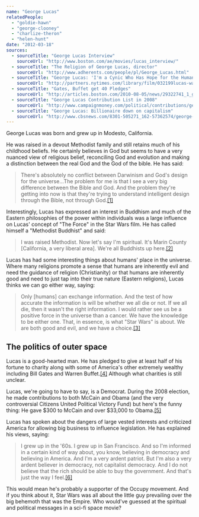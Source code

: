 ```yaml
---
name: "George Lucas"
relatedPeople:
  - "goldie-hawn"
  - "george-clooney"
  - "charlize-theron"
  - "helen-hunt"
date: "2012-03-18"
sources:
  - sourceTitle: "George Lucas Interview"
    sourceUrl: "http://www.boston.com/ae/movies/lucas_interview/"
  - sourceTitle: "The Religion of George Lucas, director"
    sourceUrl: "http://www.adherents.com/people/pl/George_Lucas.html"
  - sourceTitle: "George Lucas: 'I'm a Cynic Who Has Hope for the Human Race"
    sourceUrl: "http://partners.nytimes.com/library/film/032199lucas-wars-excerpts.html"
  - sourceTitle: "Gates, Buffet get 40 Pledges"
    sourceUrl: "http://articles.boston.com/2010-08-05/news/29322741_1_gates-and-buffett-pledge-philanthropy"
  - sourceTitle: "George Lucas Contribution List in 2008"
    sourceUrl: "http://www.campaignmoney.com/political/contributions/george-lucas.asp?cycle=08"
  - sourceTitle: "George Lucas: Billionaire down on capitalism"
    sourceUrl: "http://www.cbsnews.com/8301-505271_162-57362574/george-lucas-billionaire-down-on-capitalism/"
---
```


George Lucas was born and grew up in Modesto, California.

He was raised in a devout Methodist family and still retains much of his childhood beliefs. He certainly believes in God but seems to have a very nuanced view of religious belief, reconciling God and evolution and making a distinction between the real God and the God of the bible. He has said:

>There's absolutely no conflict between Darwinism and God's design for the universe…The problem for me is that I see a very big difference between the Bible and God. And the problem they're getting into now is that they're trying to understand intelligent design through the Bible, not through God.<a class="source-citation" href="#http://www.boston.com/ae/movies/lucas_interview/" title="George Lucas Interview">[1]</a>

Interestingly, Lucas has expressed an interest in Buddhism and much of the Eastern philosophies of the power within individuals was a large influence on Lucas' concept of "The Force" in the Star Wars film. He has called himself a "Methodist Buddhist" and said:

>I was raised Methodist. Now let's say I'm spiritual. It's Marin County [California, a very liberal area]. We're all Buddhists up here.<a class="source-citation" href="#http://www.adherents.com/people/pl/George_Lucas.html" title="The Religion of George Lucas, director">[2]</a>

Lucas has had some interesting things about humans' place in the universe. Where many religions promote a sense that humans are inherently evil and need the guidance of religion (Christianity) or that humans are inherently good and need to just tap into their true nature (Eastern religions), Lucas thinks we can go either way, saying:

>Only [humans] can exchange information. And the test of how accurate the information is will be whether we all die or not. If we all die, then it wasn't the right information. I would rather see us be a positive force in the universe than a cancer. We have the knowledge to be either one. That, in essence, is what "Star Wars" is about. We are both good and evil, and we have a choice.<a class="source-citation" href="#http://partners.nytimes.com/library/film/032199lucas-wars-excerpts.html" title="George Lucas: &apos;I&apos;m a Cynic Who Has Hope for the Human Race">[3]</a>

## The politics of outer space

Lucas is a good-hearted man. He has pledged to give at least half of his fortune to charity along with some of America's other extremely wealthy including Bill Gates and Warren Buffet.<a class="source-citation" href="#http://articles.boston.com/2010-08-05/news/29322741_1_gates-and-buffett-pledge-philanthropy" title="Gates, Buffet get 40 Pledges">[4]</a> Although what charities is still unclear.

Lucas, we're going to have to say, is a Democrat. During the 2008 election, he made contributions to both McCain and Obama (and the very controversial Citizens United Political Victory Fund) but here's the funny thing: He gave $300 to McCain and over $33,000 to Obama.<a class="source-citation" href="#http://www.campaignmoney.com/political/contributions/george-lucas.asp?cycle=08" title="George Lucas Contribution List in 2008">[5]</a>

Lucas has spoken about the dangers of large vested interests and criticized America for allowing big business to influence legislation. He has explained his views, saying:

>I grew up in the '60s. I grew up in San Francisco. And so I'm informed in a certain kind of way about, you know, believing in democracy and believing in America. And I'm a very ardent patriot. But I'm also a very ardent believer in democracy, not capitalist democracy. And I do not believe that the rich should be able to buy the government. And that's just the way I feel.<a class="source-citation" href="#http://www.cbsnews.com/8301-505271_162-57362574/george-lucas-billionaire-down-on-capitalism/" title="George Lucas: Billionaire down on capitalism">[6]</a>

This would mean he's probably a supporter of the Occupy movement. And if you think about it, Star Wars was all about the little guy prevailing over the big behemoth that was the Empire. Who would've guessed at the spiritual and political messages in a sci-fi space movie?